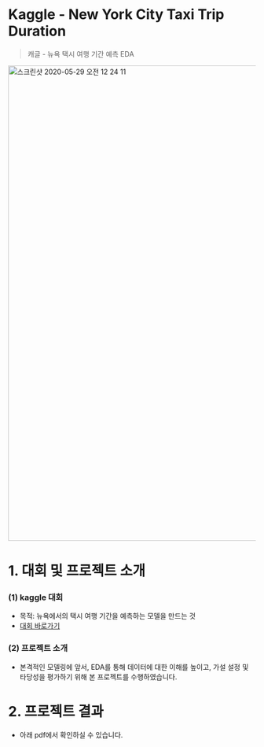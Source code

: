 # Kaggle - New York City Taxi Trip Duration
> 캐글 - 뉴욕 택시 여행 기간 예측 EDA

<img width="966" alt="스크린샷 2020-05-29 오전 12 24 11" src="https://user-images.githubusercontent.com/60166667/83160895-b97b4b00-a142-11ea-8868-463da16cd42e.png">


# 1. 대회 및 프로젝트 소개

### (1) kaggle 대회

- 목적: 뉴욕에서의 택시 여행 기간을 예측하는 모델을 만드는 것
- [대회 바로가기](https://www.kaggle.com/c/nyc-taxi-trip-duration)

### (2) 프로젝트 소개
- 본격적인 모델링에 앞서, EDA를 통해 데이터에 대한 이해를 높이고, 가설 설정 및 타당성을 평가하기 위해 본 프로젝트를 수행하였습니다.

# 2. 프로젝트 결과
- 아래 pdf에서 확인하실 수 있습니다.
